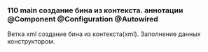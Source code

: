 ### 110 main создание бина из контекста. аннотации @Component @Configuration @Autowired
Ветка xml создание бина из контекста(xml). Заполнение данных конструктором.